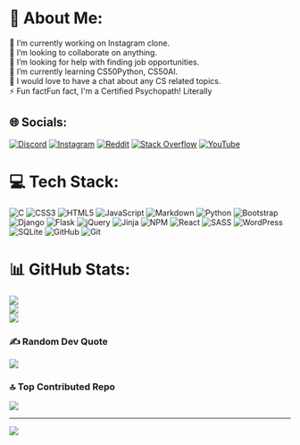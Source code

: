 # 💫 About Me:
🔭 I’m currently working on Instagram clone.<br>👯 I’m looking to collaborate on anything.<br>🤝 I’m looking for help with finding job opportunities.<br>🌱 I’m currently learning CS50Python, CS50AI.<br>💬 I would love to have a chat about any CS related topics.<br>⚡ Fun factFun fact, I'm a Certified Psychopath! Literally

## 🌐 Socials:
[![Discord](https://img.shields.io/badge/Discord-%237289DA.svg?logo=discord&logoColor=white)](https://discord.gg/st4r6529) [![Instagram](https://img.shields.io/badge/Instagram-%23E4405F.svg?logo=Instagram&logoColor=white)](https://instagram.com/matin.makiabadi_) [![Reddit](https://img.shields.io/badge/Reddit-%23FF4500.svg?logo=Reddit&logoColor=white)](https://reddit.com/user/Matie_st4r) [![Stack Overflow](https://img.shields.io/badge/-Stackoverflow-FE7A16?logo=stack-overflow&logoColor=white)](https://stackoverflow.com/users/27469519) [![YouTube](https://img.shields.io/badge/YouTube-%23FF0000.svg?logo=YouTube&logoColor=white)](https://youtube.com/@S-t4r_Pupa) 

# 💻 Tech Stack:
![C](https://img.shields.io/badge/c-%2300599C.svg?style=for-the-badge&logo=c&logoColor=white) ![CSS3](https://img.shields.io/badge/css3-%231572B6.svg?style=for-the-badge&logo=css3&logoColor=white) ![HTML5](https://img.shields.io/badge/html5-%23E34F26.svg?style=for-the-badge&logo=html5&logoColor=white) ![JavaScript](https://img.shields.io/badge/javascript-%23323330.svg?style=for-the-badge&logo=javascript&logoColor=%23F7DF1E) ![Markdown](https://img.shields.io/badge/markdown-%23000000.svg?style=for-the-badge&logo=markdown&logoColor=white) ![Python](https://img.shields.io/badge/python-3670A0?style=for-the-badge&logo=python&logoColor=ffdd54) ![Bootstrap](https://img.shields.io/badge/bootstrap-%238511FA.svg?style=for-the-badge&logo=bootstrap&logoColor=white) ![Django](https://img.shields.io/badge/django-%23092E20.svg?style=for-the-badge&logo=django&logoColor=white) ![Flask](https://img.shields.io/badge/flask-%23000.svg?style=for-the-badge&logo=flask&logoColor=white) ![jQuery](https://img.shields.io/badge/jquery-%230769AD.svg?style=for-the-badge&logo=jquery&logoColor=white) ![Jinja](https://img.shields.io/badge/jinja-white.svg?style=for-the-badge&logo=jinja&logoColor=black) ![NPM](https://img.shields.io/badge/NPM-%23CB3837.svg?style=for-the-badge&logo=npm&logoColor=white) ![React](https://img.shields.io/badge/react-%2320232a.svg?style=for-the-badge&logo=react&logoColor=%2361DAFB) ![SASS](https://img.shields.io/badge/SASS-hotpink.svg?style=for-the-badge&logo=SASS&logoColor=white) ![WordPress](https://img.shields.io/badge/WordPress-%23117AC9.svg?style=for-the-badge&logo=WordPress&logoColor=white) ![SQLite](https://img.shields.io/badge/sqlite-%2307405e.svg?style=for-the-badge&logo=sqlite&logoColor=white) ![GitHub](https://img.shields.io/badge/github-%23121011.svg?style=for-the-badge&logo=github&logoColor=white) ![Git](https://img.shields.io/badge/git-%23F05033.svg?style=for-the-badge&logo=git&logoColor=white)
# 📊 GitHub Stats:
![](https://github-readme-stats.vercel.app/api?username=S-t4r&theme=dark&hide_border=false&include_all_commits=false&count_private=false)<br/>
![](https://github-readme-streak-stats.herokuapp.com/?user=S-t4r&theme=dark&hide_border=false)<br/>
![](https://github-readme-stats.vercel.app/api/top-langs/?username=S-t4r&theme=dark&hide_border=false&include_all_commits=false&count_private=false&layout=compact)

### ✍️ Random Dev Quote
![](https://quotes-github-readme.vercel.app/api?type=horizontal&theme=dark)

### 🔝 Top Contributed Repo
![](https://github-contributor-stats.vercel.app/api?username=S-t4r&limit=5&theme=dark&combine_all_yearly_contributions=true)

---
[![](https://visitcount.itsvg.in/api?id=S-t4r&icon=2&color=12)](https://visitcount.itsvg.in)

<!-- Proudly created with GPRM ( https://gprm.itsvg.in ) -->

